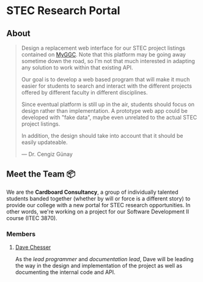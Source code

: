 STEC Research Portal
====================

About
-----

> Design a replacement web interface for our STEC project listings
> contained on [MyGGC](https://my.ggc.edu/group/guest/sst-research).
> Note that this platform may be going away sometime down the road, so
> I’m not that much interested in adapting any solution to work within
> that existing API.
>
> Our goal is to develop a web based program that will make it much
> easier for students to search and interact with the different
> projects offered by different faculty in different disciplines.
>
> Since eventual platform is still up in the air, students should
> focus on design rather than implementation. A prototype web app
> could be developed with "fake data", maybe even unrelated to the
> actual STEC project listings.
>
> In addition, the design should take into account that it should be
> easily updateable.
>
> — Dr. Cengiz Günay

Meet the Team 📦
---------------

We are the **Cardboard Consultancy**, a group of individually talented
students banded together (whether by will or force is a different
story) to provide our college with a new portal for STEC research
opportunities.  In other words, we're working on a project for our
Software Development II course (ITEC 3870).

### Members

1. [Dave Chesser](mailto:dchesser@ggc.edu)

   As the *lead programmer* and *documentation lead*, Dave will be
   leading the way in the design and implementation of the project as
   well as documenting the internal code and API.
